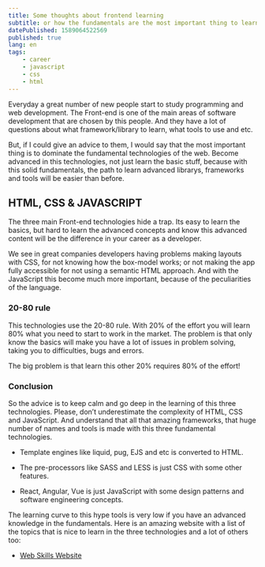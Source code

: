 ```yaml
---
title: Some thoughts about frontend learning
subtitle: or how the fundamentals are the most important thing to learn
datePublished: 1589064522569
published: true
lang: en
tags:
    - career
    - javascript
    - css
    - html
---
```


Everyday a great number of new people start to study programming and web development. The Front-end is one of the main areas of software development that are chosen by this people. And they have a lot of questions about what framework/library to learn, what tools to use and etc.

But, if I could give an advice to them, I would say that the most important thing is to dominate the fundamental technologies of the web. Become advanced in this technologies, not just learn the basic stuff, because with this solid fundamentals, the path to learn advanced librarys, frameworks and tools will be easier than before.

## HTML, CSS & JAVASCRIPT

The three main Front-end technologies hide a trap. Its easy to learn the basics, but hard to learn the advanced concepts and know this advanced content will be the difference in your career as a developer.

We see in great companies developers having problems making layouts with CSS, for not knowing how the box-model works; or not making the app fully accessible for not using a semantic HTML approach. And with the JavaScript this become much more important, because of the peculiarities of the language.

### 20-80 rule

This technologies use the 20-80 rule. With 20% of the effort you will learn 80% what you need to start to work in the market. The problem is that only know the basics will make you have a lot of issues in problem solving, taking you to difficulties, bugs and errors.

The big problem is that learn this other 20% requires 80% of the effort!

### Conclusion

So the advice is to keep calm and go deep in the learning of this three technologies. Please, don’t underestimate the complexity of HTML, CSS and JavaScript. And understand that all that amazing frameworks, that huge number of names and tools is made with this three fundamental technologies.

- Template engines like liquid, pug, EJS and etc is converted to HTML.

- The pre-processors like SASS and LESS is just CSS with some other features.

- React, Angular, Vue is just JavaScript with some design patterns and software engineering concepts.

The learning curve to this hype tools is very low if you have an advanced knowledge in the fundamentals. Here is an amazing website with a list of the topics that is nice to learn in the three technologies and a lot of others too: 
- [Web Skills Website](https://andreasbm.github.io/web-skills/)
